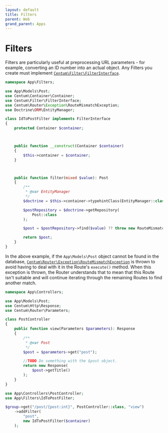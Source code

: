 ```yaml
---
layout: default
title: Filters
parent: Web
grand_parent: Apps
---
```




# Filters

Filters are particularly useful at preprocessing URL parameters - for example, converting an ID number into an actual object.
Any Filters you create must implement [`Centum\Filter\FilterInterface`](https://github.com/SidRoberts/centum/blob/development/src/Filter/FilterInterface.php).

```php
namespace App\Filters;

use App\Models\Post;
use Centum\Container\Container;
use Centum\Filter\FilterInterface;
use Centum\Router\Exception\RouteMismatchException;
use Doctrine\ORM\EntityManager;

class IdToPostFilter implements FilterInterface
{
    protected Container $container;



    public function __construct(Container $container)
    {
        $this->container = $container;
    }



    public function filter(mixed $value): Post
    {
        /**
         * @var EntityManager
         */
        $doctrine = $this->container->typehintClass(EntityManager::class);

        $postRepository = $doctrine->getRepository(
            Post::class
        );

        $post = $postRepository->find($value) ?? throw new RouteMismatchException();

        return $post;
    }
}
```

In the above example, if the `App\Models\Post` object cannot be found in the database, [`Centum\Router\Exception\RouteMismatchException`](https://github.com/SidRoberts/centum/blob/development/src/Router/Exception/RouteMismatchException.php) is thrown to avoid having to deal with it in the Route's `execute()` method.
When this exception is thrown, the Router understands that to mean that this Route isn't suitable and will continue iterating through the remaining Routes to find another match.

```php
namespace App\Controllers;

use App\Models\Post;
use Centum\Http\Response;
use Centum\Router\Parameters;

class PostController
{
    public function view(Parameters $parameters): Response
    {
        /**
         * @var Post
         */
        $post = $parameters->get("post");

        //TODO Do something with the $post object.
        return new Response(
            $post->getTitle()
        );
    }
}
```

```php
use App\Controllers\PostController;
use App\Filters\IdToPostFilter;

$group->get("/post/{post:int}", PostController::class, "view")
    ->addFilter(
        "post",
        new IdToPostFilter($container)
    );
```

